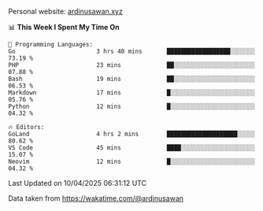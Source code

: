 Personal website: [ardinusawan.xyz](https://ardinusawan.xyz)

<!--START_SECTION:waka-->
📊 **This Week I Spent My Time On** 

```text
💬 Programming Languages: 
Go                       3 hrs 40 mins       ██████████████████░░░░░░░   73.19 % 
PHP                      23 mins             ██░░░░░░░░░░░░░░░░░░░░░░░   07.88 % 
Bash                     19 mins             ██░░░░░░░░░░░░░░░░░░░░░░░   06.53 % 
Markdown                 17 mins             █░░░░░░░░░░░░░░░░░░░░░░░░   05.76 % 
Python                   12 mins             █░░░░░░░░░░░░░░░░░░░░░░░░   04.32 % 

🔥 Editors: 
GoLand                   4 hrs 2 mins        ████████████████████░░░░░   80.62 % 
VS Code                  45 mins             ████░░░░░░░░░░░░░░░░░░░░░   15.07 % 
Neovim                   12 mins             █░░░░░░░░░░░░░░░░░░░░░░░░   04.32 % 
```


 Last Updated on 10/04/2025 06:31:12 UTC
<!--END_SECTION:waka-->
Data taken from https://wakatime.com/@ardinusawan
